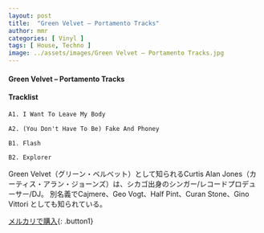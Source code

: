 ```yaml
---
layout: post
title:  "Green Velvet – Portamento Tracks"
author: mmr
categories: [ Vinyl ]
tags: [ House, Techno ]
image: ../assets/images/Green Velvet – Portamento Tracks.jpg
---
```


#### Green Velvet – Portamento Tracks

#### Tracklist
```md
A1. I Want To Leave My Body

A2. (You Don't Have To Be) Fake And Phoney

B1. Flash

B2. Explorer
```

Green Velvet（グリーン・ベルベット）として知られるCurtis Alan Jones（カーティス・アラン・ジョーンズ）は、シカゴ出身のシンガー/レコードプロデューサー/DJ。 別名義でCajmere、Geo Vogt、Half Pint、Curan Stone、Gino Vittori としても知られている。

[メルカリで購入](https://jp.mercari.com/item/m55278073484){: .button1}

